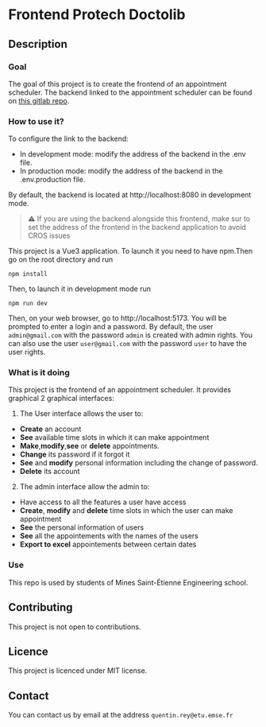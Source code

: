 # Frontend Protech Doctolib


## Description
### Goal
The goal of this project is to create the frontend of an appointment scheduler. The backend linked to the appointment scheduler can be found on [this gitlab repo](https://gitlab.emse.fr/protech-doctolib/protech-doctolib).

### How to use it?
To configure the link to the backend:
- In development mode: modify the address of the backend in the .env file.
- In production mode: modify the address of the backend in the .env.production file.

By default, the backend is located at http://localhost:8080 in development mode.

> :warning: If you are using the backend alongside this frontend, make sur to set the address of the frontend in the backend application to avoid CROS issues



This project is a Vue3 application. To launch it you need to have npm.Then go on the root directory and run
```
npm install
```
Then, to launch it in development mode run
```
npm run dev
```

Then, on your web browser, go to http://localhost:5173.
You will be prompted to enter a login and a password. By default, the user `admin@gmail.com` with the password `admin` is created with admin rights. You can also use the user `user@gmail.com` with the password `user` to have the user rights.

### What is it doing
This project is the frontend of an appointment scheduler. It provides graphical 2 graphical interfaces:

1. The User interface allows the user to:
- **Create** an account
- **See** available time slots in which it can make appointment
- **Make**,**modify**,**see** or **delete** appointments.
- **Change** its password if it forgot it
- **See** and **modify** personal information including the change of password.
- **Delete** its account

2. The admin interface allow the admin to:
- Have access to all the features a user have access 
- **Create**, **modify** and **delete** time slots in which the user can make appointment
- **See** the personal information of users
- **See** all the appointements with the names of the users 
- **Export to excel** appointements between certain dates



### Use
This repo is used by students of Mines Saint-Étienne Engineering school.

## Contributing
This project is not open to contributions.

## Licence
This project is licenced under MIT license.

## Contact
You can contact us by email at the address `quentin.rey@etu.emse.fr`



